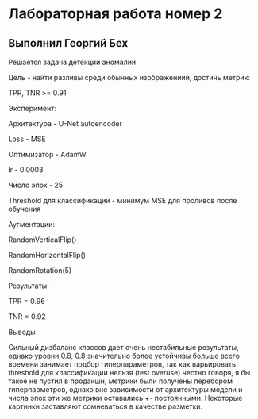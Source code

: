 # Лабораторная работа номер 2
## Выполнил Георгий Бех

Решается задача детекции аномалий

Цель - найти разливы среди обычных изображениий, достичь метрик:

TPR, TNR >= 0.91

Эксперимент:

Архитектура - U-Net autoencoder

Loss - MSE

Оптимизатор - AdamW

lr - 0.0003

Число эпох - 25

Threshold для классификации - минимум MSE для проливов после обучения

Аугментации:

RandomVerticalFlip()

RandomHorizontalFlip()

RandomRotation(5)



Результаты:

TPR = 0.96

TNR = 0.92



Выводы

Сильный дизбаланс классов дает очень нестабильные результаты, однако уровни 0.8, 0.8 значительно более устойчивы
больше всего времени занимает подбор гиперпараметров, так как варьировать threshold для классификации нельзя (test overuse)
честно говоря, я бы такое не пустил в продакшн, метрики были получены перебором гиперпарметров, однако вне зависимости от архитектуры
модели и числа эпох эти же метрики оставались +- постоянными. Некоторые картинки заставляют сомневаться в качестве разметки.





